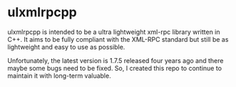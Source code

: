 ulxmlrpcpp
==========

ulxmlrpcpp is intended to be a ultra lightweight xml-rpc library written in C++. It aims to be fully compliant with the XML-RPC standard but still be as lightweight and easy to use as possible.

Unfortunately, the latest version is 1.7.5 released four years ago and there maybe some bugs need to be fixed. So, I created this repo to continue to maintain it with long-term valuable.
